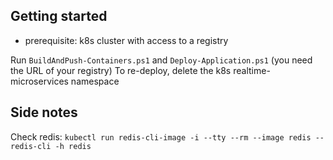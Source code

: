 ## Getting started

- prerequisite: k8s cluster with access to a registry

Run `BuildAndPush-Containers.ps1` and `Deploy-Application.ps1` (you need the URL of your registry)
To re-deploy, delete the k8s realtime-microservices namespace


## Side notes

Check redis: `kubectl run redis-cli-image -i --tty --rm --image redis -- redis-cli -h redis`